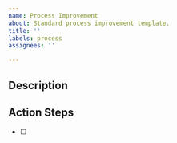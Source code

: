 ```yaml
---
name: Process Improvement
about: Standard process improvement template.
title: ''
labels: process
assignees: ''

---
```


## Description

## Action Steps
- [ ]
